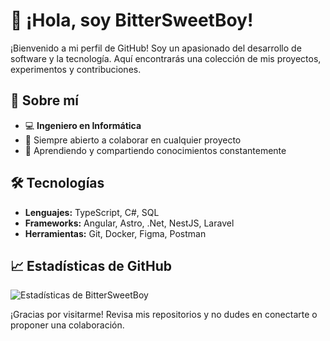 # 👋 ¡Hola, soy BitterSweetBoy!

¡Bienvenido a mi perfil de GitHub! Soy un apasionado del desarrollo de software y la tecnología. Aquí encontrarás una colección de mis proyectos, experimentos y contribuciones.

## 🚀 Sobre mí

- 💻 **Ingeniero en Informática**
- 🤝 Siempre abierto a colaborar en cualquier proyecto
- 🌱 Aprendiendo y compartiendo conocimientos constantemente

## 🛠️ Tecnologías

- **Lenguajes:** TypeScript, C#, SQL
- **Frameworks:** Angular, Astro, .Net, NestJS, Laravel
- **Herramientas:** Git, Docker, Figma, Postman

## 📈 Estadísticas de GitHub

![Estadísticas de BitterSweetBoy](https://github-readme-stats.vercel.app/api?username=BitterSweetBoy&show_icons=true&theme=radical)

¡Gracias por visitarme! Revisa mis repositorios y no dudes en conectarte o proponer una colaboración.
